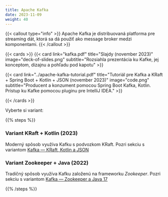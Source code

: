 ```yaml
---
title: Apache Kafka
date: 2023-11-09
weight: 40
---
```


{{< callout type="info" >}}
Apache Kafka je distribuovaná platforma pre streaming dát, ktorá sa dá použiť ako message broker medzi komponentami.
{{< /callout >}}


{{< cards >}}
{{< card 
    link="kafka.pdf" 
    title="Slajdy (november 2023)" 
    image="deck-of-slides.png" 
    subtitle="Rozsiahla prezentácia ku Kafke, jej konceptom, dizajnu a pohľadu pod kapotu" >}}


{{< card
    link="../apache-kafka-tutorial.pdf"
    title="Tutoriál pre Kafka a KRaft + Spring Boot + Kotlin + JSON (november 2023)"
    image="code.png"
    subtitle="Producent a konzument pomocou Spring Boot Kafka, Kotlin. Prístup ku Kafke pomocou pluginu pre IntelliJ IDEA." >}}


{{< /cards >}}

Vyberte si variant:

{{% steps %}}

### Variant KRaft + Kotlin (2023)

Moderný spôsob využíva Kafku s podvozkom KRaft. Pozri sekciu s variantom [Kafka — KRaft, Kotlin a JSON](kraft-kotlin-json//)

### Variant Zookeeper + Java (2022)

Tradičný spôsob využíva Kafku založenú na frameworku _Zookeeper_. Pozri sekciu s variantom [Kafka — Zookeeper a Java 17](zookeeper-java-17-plaintext/)

{{% /steps %}}
